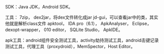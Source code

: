 SDK：Java JDK，Android SDK。

工具：
7zip，
dex2jar，将dex文件转化成jar
jd-gui，可以查看jar中的类，其实他就是解析class文件
apktool，
IDA pro（6.1），
ApkAnalyser，
Eclipse，
dexopt-wrapper，
010 editor，
SQLite Studio，
ApkIDE。

apk工具：android组件安全测试工具，activity劫持测试工具，android击键记录测试工具，代理工具（proxydroid），MemSpector，Host Editor。
